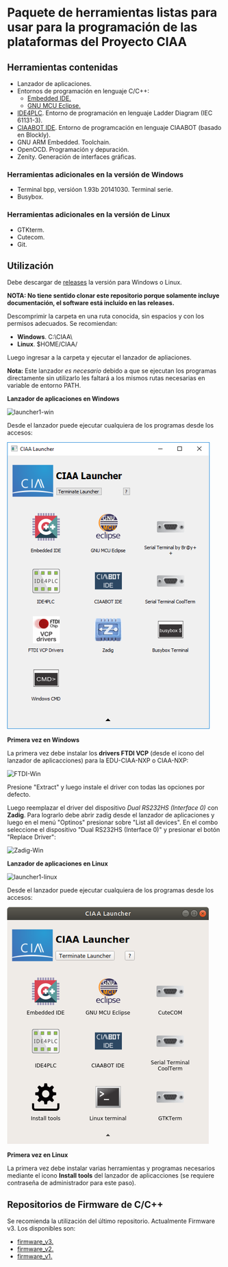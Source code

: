 # Paquete de herramientas listas para usar para la programación de las plataformas del Proyecto CIAA

## Herramientas contenidas

- Lanzador de aplicaciones.
- Entornos de programación en lenguaje C/C++:
     - [Embedded IDE.](embedded-ide/README.md)
     - [GNU MCU Eclipse.](eclipse/README.md)
 - [IDE4PLC](ide4plc/README.md). Entorno de programación en lenguaje Ladder Diagram (IEC 61131-3).
 - [CIAABOT IDE](ciaabot-ide/README.md). Entorno de programcación en lenguaje CIAABOT (basado en Blockly).
 - GNU ARM Embedded. Toolchain.
 - OpenOCD. Programación y depuración.
 - Zenity. Generación de interfaces gráficas.

### Herramientas adicionales en la versión de Windows

 - Terminal bpp, versióon 1.93b 20141030. Terminal serie.
 - Busybox.

### Herramientas adicionales en la versión de Linux

 - GTKterm.
 - Cutecom.
 - Git.

## Utilización

Debe descargar de [releases](https://github.com/epernia/software/releases/tag/r1.1.0) la versión para Windows o Linux.

**NOTA: No tiene sentido clonar este repositorio porque solamente incluye documentación, el software está incluído en las releases.**

Descomprimir la carpeta en una ruta conocida, sin espacios y con los permisos adecuados. Se recomiendan:

- **Windows**. C:\CIAA\
- **Linux**. $HOME/CIAA/

Luego ingresar a la carpeta y ejecutar el lanzador de apliaciones. 

**Nota:** Este lanzador *es necesario* debido a que se ejecutan los programas directamente sin utilizarlo les faltará a los mismos rutas necesarias en variable de entorno PATH.

**Lanzador de aplicaciones en Windows**

![launcher1-win](applauncher/docs/CIAA-folder-win.png)

Desde el lanzador puede ejecutar cualquiera de los programas desde los accesos:

![launcher-win](applauncher/docs/launcher-win.png)

**Primera vez en Windows**

La primera vez debe instalar los **drivers FTDI VCP** (desde el icono del lanzador de aplicacciones) para la EDU-CIAA-NXP o CIAA-NXP:

![FTDI-Win](applauncher/docs/FTDI-Win.png)

Presione "Extract" y luego instale el driver con todas las opciones por defecto.

Luego reemplazar el driver del dispositivo *Dual RS232HS (Interface 0)* con **Zadig**. Para lograrlo debe abrir zadig desde el lanzador de aplicaciones y luego en el menú "Optinos" presionar sobre "List all devices". En el combo seleccione el dispositivo "Dual RS232HS (Interface 0)" y presionar el botón "Replace Driver":

![Zadig-Win](applauncher/docs/Zadig-Win.png)

**Lanzador de aplicaciones en Linux**

![launcher1-linux](applauncher/docs/CIAA-folder-linux.png)

Desde el lanzador puede ejecutar cualquiera de los programas desde los accesos:

![launcher-linux](applauncher/docs/launcher-linux.png)

**Primera vez en Linux**

La primera vez debe instalar varias herramientas y programas necesarios mediante el icono **Install tools** del lanzador de aplicacciones (se requiere contraseña de administrador para este paso).

## Repositorios de Firmware de C/C++

Se recomienda la utilización del último repositorio. Actualmente Firmware v3. Los disponibles son:

- [firmware_v3.](https://github.com/ciaa/firmware_v3)
- [firmware_v2.](https://github.com/ciaa/firmware_v2)
- [firmware_v1.](https://github.com/ciaa/firmware_v1)

